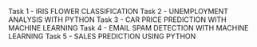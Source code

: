 Task 1 -   IRIS FLOWER CLASSIFICATION
Task 2 -   UNEMPLOYMENT ANALYSIS WITH PYTHON
Task 3 -   CAR PRICE PREDICTION WITH MACHINE LEARNING
Task 4 -   EMAIL SPAM DETECTION WITH MACHINE LEARNING
Task 5 -   SALES PREDICTION USING PYTHON
